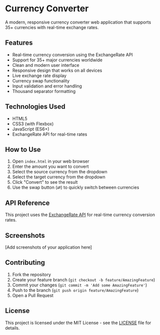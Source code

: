 # Currency Converter

A modern, responsive currency converter web application that supports 35+ currencies with real-time exchange rates.

## Features

- Real-time currency conversion using the ExchangeRate API
- Support for 35+ major currencies worldwide
- Clean and modern user interface
- Responsive design that works on all devices
- Live exchange rate display
- Currency swap functionality
- Input validation and error handling
- Thousand separator formatting

## Technologies Used

- HTML5
- CSS3 (with Flexbox)
- JavaScript (ES6+)
- ExchangeRate API for real-time rates

## How to Use

1. Open `index.html` in your web browser
2. Enter the amount you want to convert
3. Select the source currency from the dropdown
4. Select the target currency from the dropdown
5. Click "Convert" to see the result
6. Use the swap button (⇄) to quickly switch between currencies

## API Reference

This project uses the [ExchangeRate API](https://www.exchangerate-api.com/) for real-time currency conversion rates.

## Screenshots

[Add screenshots of your application here]

## Contributing

1. Fork the repository
2. Create your feature branch (`git checkout -b feature/AmazingFeature`)
3. Commit your changes (`git commit -m 'Add some AmazingFeature'`)
4. Push to the branch (`git push origin feature/AmazingFeature`)
5. Open a Pull Request

## License

This project is licensed under the MIT License - see the [LICENSE](LICENSE) file for details.

